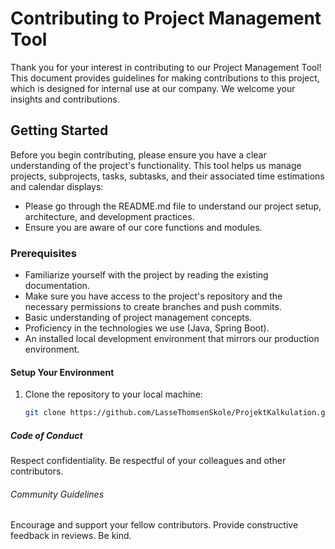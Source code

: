 # Contributing to Project Management Tool

Thank you for your interest in contributing to our Project Management Tool! This document provides guidelines for making contributions to this project, which is designed for internal use at our company. We welcome your insights and contributions.

## Getting Started

Before you begin contributing, please ensure you have a clear understanding of the project's functionality. This tool helps us manage projects, subprojects, tasks, subtasks, and their associated time estimations and calendar displays:

- Please go through the README.md file to understand our project setup, architecture, and development practices.
- Ensure you are aware of our core functions and modules.

### Prerequisites

- Familiarize yourself with the project by reading the existing documentation.
- Make sure you have access to the project's repository and the necessary permissions to create branches and push commits.
- Basic understanding of project management concepts.
- Proficiency in the technologies we use (Java, Spring Boot).
- An installed local development environment that mirrors our production environment.

#### Setup Your Environment

1. Clone the repository to your local machine:
   ```bash
   git clone https://github.com/LasseThomsenSkole/ProjektKalkulation.git

##### Code of Conduct
Respect confidentiality.
Be respectful of your colleagues and other contributors.

###### Community Guidelines
Encourage and support your fellow contributors.
Provide constructive feedback in reviews.
Be kind.
